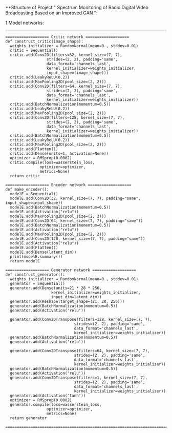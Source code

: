 **Structure of Project " Spectrum Monitoring of Radio Digital 
Video Broadcasting Based on an Improved GAN ":

1.Model networks:

****
    =================== Critic network ===================
    def construct_critic(image_shape):
      weights_initializer = RandomNormal(mean=0., stddev=0.01)
      critic = Sequential()
      critic.add(Conv2D(filters=32, kernel_size=(7, 7),
                      strides=(2, 2), padding='same',
                      data_format='channels_last',
                      kernel_initializer=weights_initializer,
                      input_shape=(image_shape)))
      critic.add(LeakyReLU(0.2))
      critic.add(MaxPooling2D(pool_size=(2, 2)))
      critic.add(Conv2D(filters=64, kernel_size=(7, 7),
                      strides=(2, 2), padding='same',
                      data_format='channels_last',
                      kernel_initializer=weights_initializer))
      critic.add(BatchNormalization(momentum=0.5))
      critic.add(LeakyReLU(0.2))
      critic.add(MaxPooling2D(pool_size=(2, 2)))
      critic.add(Conv2D(filters=128, kernel_size=(7, 7),
                      strides=(2, 2), padding='same',
                      data_format='channels_last',
                      kernel_initializer=weights_initializer))
      critic.add(BatchNormalization(momentum=0.5))
      critic.add(LeakyReLU(0.2))
      critic.add(MaxPooling2D(pool_size=(2, 2)))
      critic.add(Flatten())
      critic.add(Dense(units=1, activation=None))
      optimizer = RMSprop(0.0002)
      critic.compile(loss=wasserstein_loss,
                   optimizer=optimizer,
                   metrics=None)
      return critic
      
    =================== Encoder network ===================  
    def make_encoder():
      modelE = Sequential()
      modelE.add(Conv2D(32, kernel_size=(7, 7), padding="same", input_shape=input_shape))
      modelE.add(BatchNormalization(momentum=0.5))
      modelE.add(Activation("relu"))
      modelE.add(MaxPooling2D(pool_size=(2, 2)))
      modelE.add(Conv2D(64, kernel_size=(7, 7), padding="same"))
      modelE.add(BatchNormalization(momentum=0.5))
      modelE.add(Activation("relu"))
      modelE.add(MaxPooling2D(pool_size=(2, 2)))
      modelE.add(Conv2D(128, kernel_size=(7, 7), padding="same"))
      modelE.add(Activation("relu"))
      modelE.add(Flatten())
      modelE.add(Dense(latent_dim))
      print(modelE.summary())
      return modelE
        
    =================== Generator network ===================
    def construct_generator():
      weights_initializer = RandomNormal(mean=0., stddev=0.01)
      generator = Sequential()
      generator.add(Dense(units=21 * 28 * 256,
                        kernel_initializer=weights_initializer,
                        input_dim=latent_dim))
      generator.add(Reshape(target_shape=(21, 28, 256)))
      generator.add(BatchNormalization(momentum=0.5))
      generator.add(Activation('relu'))

      generator.add(Conv2DTranspose(filters=128, kernel_size=(7, 7),
                                  strides=(2, 2), padding='same',
                                  data_format='channels_last',
                                  kernel_initializer=weights_initializer))
      generator.add(BatchNormalization(momentum=0.5))
      generator.add(Activation('relu'))

      generator.add(Conv2DTranspose(filters=64, kernel_size=(7, 7),
                                  strides=(2, 2), padding='same',
                                  data_format='channels_last',
                                  kernel_initializer=weights_initializer))
      generator.add(BatchNormalization(momentum=0.5))
      generator.add(Activation('relu'))
      generator.add(Conv2DTranspose(filters=1, kernel_size=(7, 7),
                                  strides=(2, 2), padding='same',
                                  data_format='channels_last',
                                  kernel_initializer=weights_initializer))
      generator.add(Activation('tanh'))
      optimizer = RMSprop(0.0002)
      generator.compile(loss=wasserstein_loss,
                      optimizer=optimizer,
                      metrics=None)
      return generator
      
    ========================================================================




